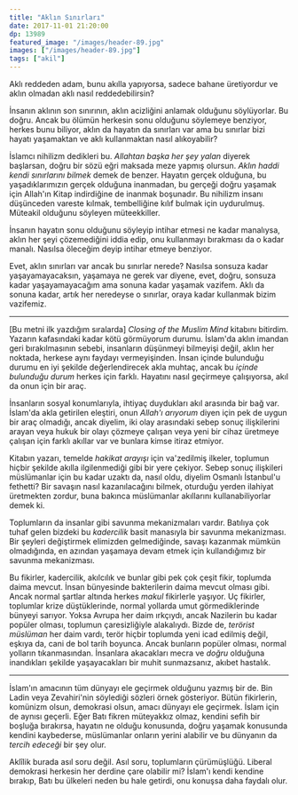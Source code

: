 ```yaml
---
title: "Aklın Sınırları"
date: 2017-11-01 21:20:00
dp: 13989
featured_image: "/images/header-89.jpg"
images: ["/images/header-89.jpg"]
tags: ["akil"]
---
```




Aklı reddeden adam, bunu akılla yapıyorsa, sadece bahane üretiyordur ve aklın
olmadan aklı nasıl reddedebilirsin?

İnsanın aklının son sınırının, aklın acizliğini anlamak olduğunu söylüyorlar. Bu
doğru. Ancak bu ölümün herkesin sonu olduğunu söylemeye benziyor, herkes bunu
biliyor, aklın da hayatın da sınırları var ama bu sınırlar bizi hayatı
yaşamaktan ve aklı kullanmaktan nasıl alıkoyabilir?

İslamcı nihilizm dedikleri bu. *Allahtan başka her şey yalan* diyerek başlarsan,
doğru bir sözü eğri maksada meze yapmış olursun. *Aklın haddi kendi sınırlarını
bilmek* demek de benzer. Hayatın gerçek olduğuna, bu yaşadıklarımızın gerçek
olduğuna inanmadan, bu gerçeği doğru yaşamak için Allah'ın Kitap indirdiğine de
inanmak boşunadır. Bu nihilizm insanı düşünceden vareste kılmak, tembelliğine
kılıf bulmak için uydurulmuş. Müteakil olduğunu söyleyen müteekkiller.

İnsanın hayatın sonu olduğunu söyleyip intihar etmesi ne kadar manalıysa, aklın
her şeyi çözemediğini iddia edip, onu kullanmayı bırakması da o kadar manalı.
Nasılsa öleceğim deyip intihar etmeye benziyor.

Evet, aklın sınırları var ancak bu sınırlar nerede? Nasılsa sonsuza kadar
yaşayamayacaksın, yaşamaya ne gerek var diyene, evet, doğru, sonsuza kadar
yaşayamayacağım ama sonuna kadar yaşamak vazifem. Aklı da sonuna kadar, artık
her neredeyse o sınırlar, oraya kadar kullanmak bizim vazifemiz.

-------

[Bu metni ilk yazdığım sıralarda] *Closing of the Muslim Mind* kitabını
bitirdim. Yazarın kafasındaki kadar kötü görmüyorum durumu. İslam'da aklın
imandan geri bırakılmasının sebebi, insanların düşünmeyi bilmeyişi değil, aklın
her noktada, herkese aynı faydayı vermeyişinden. İnsan içinde bulunduğu durumu
en iyi şekilde değerlendirecek akla muhtaç, ancak bu *içinde bulunduğu durum*
herkes için farklı. Hayatını nasıl geçirmeye çalışıyorsa, akıl da onun için bir
araç.

İnsanların sosyal konumlarıyla, ihtiyaç duydukları akıl arasında bir bağ var.
İslam'da akla getirilen eleştiri, onun *Allah'ı arıyorum* diyen için pek de
uygun bir araç olmadığı, ancak diyelim, iki olay arasındaki sebep sonuç
ilişkilerini arayan veya hukuk bir olayı çözmeye çalışan veya yeni bir cihaz
üretmeye çalışan için farklı akıllar var ve bunlara kimse itiraz etmiyor.

Kitabın yazarı, temelde *hakikat arayışı* için va'zedilmiş ilkeler, toplumun
hiçbir şekilde akılla ilgilenmediği gibi bir yere çekiyor. Sebep sonuç
ilişkileri müslümanlar için bu kadar uzaktı da, nasıl oldu, diyelim Osmanlı
İstanbul'u fethetti? Bir savaşın nasıl kazanılacağını bilmek, oturduğu yerden
ilahiyat üretmekten zordur, buna bakınca müslümanlar akıllarını
kullanabiliyorlar demek ki.

Toplumların da insanlar gibi savunma mekanizmaları vardır. Batılıya çok tuhaf
gelen bizdeki bu *kadercilik* basit manasıyla bir savunma mekanizması. Bir
şeyleri değiştirmek elimizden gelmediğinde, savaşı kazanmak mümkün olmadığında,
en azından yaşamaya devam etmek için kullandığımız bir savunma mekanizması.

Bu fikirler, kadercilik, akılcılık ve bunlar gibi pek çok çeşit fikir, toplumda
daima mevcut. İnsan bünyesinde bakterilerin daima mevcut olması gibi. Ancak
normal şartlar altında herkes *makul* fikirlerle yaşıyor. Uç fikirler, toplumlar
krize düştüklerinde, normal yollarda umut görmediklerinde bünyeyi sarıyor. Yoksa
Avrupa her daim ırkçıydı, ancak Nazilerin bu kadar popüler olması, toplumun
çaresizliğiyle alakalıydı. Bizde de, *terörist müslüman* her daim vardı, terör
hiçbir toplumda yeni icad edilmiş değil, eşkıya da, cani de bol tarih boyunca.
Ancak bunların popüler olması, normal yolların tıkanmasından. İnsanlara
akacakları mecra ve *doğru* olduğuna inandıkları şekilde yaşayacakları bir muhit
sunmazsanız, akıbet hastalık.

----------

İslam'ın amacının tüm dünyayı ele geçirmek olduğunu yazmış bir de. Bin Ladin
veya Zevahiri'nin söylediği sözleri örnek gösteriyor. Bütün fikirlerin, komünizm
olsun, demokrasi olsun, amacı dünyayı ele geçirmek. İslam için de aynısı
geçerli. Eğer Batı fikren müteyakkız olmaz, kendini sefih bir boşluğa bırakırsa,
hayatın ne olduğu konusunda, doğru yaşamak konusunda kendini kaybederse,
müslümanlar onların yerini alabilir ve bu dünyanın da *tercih edeceği* bir şey
olur.

Aklîlik burada asıl soru değil. Asıl soru, toplumların çürümüşlüğü. Liberal demokrasi herkesin her derdine çare olabilir mi? İslam'ı kendi kendine bırakıp, Batı bu ülkeleri neden bu hale getirdi, onu konuşsa daha faydalı olur.

